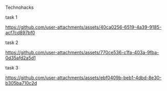 Technohacks  

  task 1


https://github.com/user-attachments/assets/40ca0256-6519-4a39-9185-acf7cd897bf0

task 2



https://github.com/user-attachments/assets/770ce536-c1fa-403a-9fba-0d35afd2a5d1


task 3




https://github.com/user-attachments/assets/ebf0409b-beb1-4dbd-8e30-b305ba710c2d

